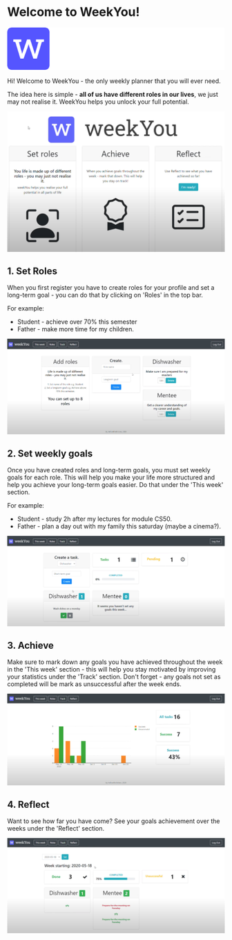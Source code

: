 # Welcome to WeekYou!

![logo](https://github.com/hellowithchicken/CS50-flask/blob/main/static/logo-via-logohub%20(3).png)

Hi! Welcome to WeekYou - the only weekly planner that you will ever need.

The idea here is simple - **all of us have different roles in our lives**, we just may not realise it. WeekYou helps you unlock your full potential.

![welcome-page](https://github.com/hellowithchicken/CS50-flask/blob/main/screenshots/welcome-page.png)

## 1. Set Roles

When you first register you have to create roles for your profile and set a long-term goal - you can do that by clicking on 'Roles' in the top bar.

For example:
* Student - achieve over 70% this semester
* Father - make more time for my children.

![roles-page](https://github.com/hellowithchicken/CS50-flask/blob/main/screenshots/roles-page.png)

## 2. Set weekly goals

Once you have created roles and long-term goals, you must set weekly goals for each role. This will help you make your life more structured and help you achieve your long-term goals easier. Do that under the 'This week' section.

For example:
* Student - study 2h after my lectures for module CS50.
* Father - plan a day out with my family this saturday (maybe a cinema?).

![task-page](https://github.com/hellowithchicken/CS50-flask/blob/main/screenshots/create-task-page.png)

## 3. Achieve

Make sure to mark down any goals you have achieved throughout the week in the 'This week' section - this will help you stay motivated by improving your statistics under the 'Track' section.  Don't forget - any goals not set as completed will be mark as unsuccessful after the week ends.

![track-page](https://github.com/hellowithchicken/CS50-flask/blob/main/screenshots/track-page.png)

## 4. Reflect

Want to see how far you have come? See your goals achievement over the weeks under the 'Reflect' section.

![reflect-page](https://github.com/hellowithchicken/CS50-flask/blob/main/screenshots/reflect-page.png)
